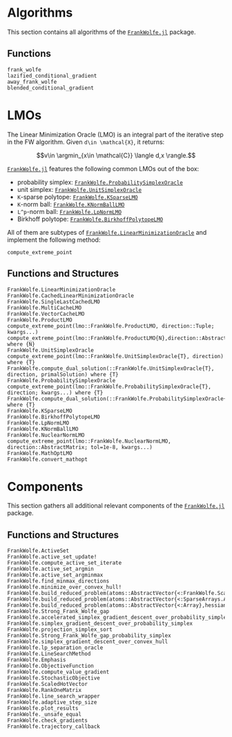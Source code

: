 # Algorithms

This section contains all algorithms of the [`FrankWolfe.jl`](https://github.com/ZIB-IOL/FrankWolfe.jl) package.

## Functions

```@docs
frank_wolfe
lazified_conditional_gradient
away_frank_wolfe
blended_conditional_gradient
```


# LMOs

The Linear Minimization Oracle (LMO) is an integral part of the iterative step in the FW algorithm. Given ``d\in \mathcal{X}``, it returns:
```math
v\in \argmin_{x\in \mathcal{C}} \langle d,x \rangle.
```
[`FrankWolfe.jl`](https://github.com/ZIB-IOL/FrankWolfe.jl) features the following common LMOs out of the box:

- probability simplex: [`FrankWolfe.ProbabilitySimplexOracle`](@ref)
- unit simplex: [`FrankWolfe.UnitSimplexOracle`](@ref)
- ``K``-sparse polytope: [`FrankWolfe.KSparseLMO`](@ref)
- ``K``-norm ball: [`FrankWolfe.KNormBallLMO`](@ref)
- ``L^p``-norm ball: [`FrankWolfe.LpNormLMO`](@ref)
- Birkhoff polytope: [`FrankWolfe.BirkhoffPolytopeLMO`](@ref)

All of them are subtypes of [`FrankWolfe.LinearMinimizationOracle`](@ref) and implement the following method:
```@docs
compute_extreme_point
```

## Functions and Structures

```@docs
FrankWolfe.LinearMinimizationOracle
FrankWolfe.CachedLinearMinimizationOracle
FrankWolfe.SingleLastCachedLMO
FrankWolfe.MultiCacheLMO
FrankWolfe.VectorCacheLMO
FrankWolfe.ProductLMO
compute_extreme_point(lmo::FrankWolfe.ProductLMO, direction::Tuple; kwargs...)
compute_extreme_point(lmo::FrankWolfe.ProductLMO{N},direction::AbstractArray;storage=similar(direction),direction_indices,kwargs...,) where {N}
FrankWolfe.UnitSimplexOracle
compute_extreme_point(lmo::FrankWolfe.UnitSimplexOracle{T}, direction) where {T}
FrankWolfe.compute_dual_solution(::FrankWolfe.UnitSimplexOracle{T}, direction, primalSolution) where {T}
FrankWolfe.ProbabilitySimplexOracle
compute_extreme_point(lmo::FrankWolfe.ProbabilitySimplexOracle{T}, direction; kwargs...) where {T}
FrankWolfe.compute_dual_solution(::FrankWolfe.ProbabilitySimplexOracle{T},direction,primal_solution;kwargs...,) where {T}
FrankWolfe.KSparseLMO
FrankWolfe.BirkhoffPolytopeLMO
FrankWolfe.LpNormLMO
FrankWolfe.KNormBallLMO
FrankWolfe.NuclearNormLMO
compute_extreme_point(lmo::FrankWolfe.NuclearNormLMO, direction::AbstractMatrix; tol=1e-8, kwargs...)
FrankWolfe.MathOptLMO
FrankWolfe.convert_mathopt
```


# Components

This section gathers all additional relevant components of the [`FrankWolfe.jl`](https://github.com/ZIB-IOL/FrankWolfe.jl) package.

## Functions and Structures

```@docs
FrankWolfe.ActiveSet
FrankWolfe.active_set_update!
FrankWolfe.compute_active_set_iterate
FrankWolfe.active_set_argmin
FrankWolfe.active_set_argminmax
FrankWolfe.find_minmax_directions
FrankWolfe.minimize_over_convex_hull!
FrankWolfe.build_reduced_problem(atoms::AbstractVector{<:FrankWolfe.ScaledHotVector},hessian,weights,gradient,tolerance)
FrankWolfe.build_reduced_problem(atoms::AbstractVector{<:SparseArrays.AbstractSparseArray},hessian,weights,gradient,tolerance)
FrankWolfe.build_reduced_problem(atoms::AbstractVector{<:Array},hessian,weights,gradient,tolerance)
FrankWolfe.Strong_Frank_Wolfe_gap
FrankWolfe.accelerated_simplex_gradient_descent_over_probability_simplex
FrankWolfe.simplex_gradient_descent_over_probability_simplex
FrankWolfe.projection_simplex_sort
FrankWolfe.Strong_Frank_Wolfe_gap_probability_simplex
FrankWolfe.simplex_gradient_descent_over_convex_hull
FrankWolfe.lp_separation_oracle
FrankWolfe.LineSearchMethod
FrankWolfe.Emphasis
FrankWolfe.ObjectiveFunction
FrankWolfe.compute_value_gradient
FrankWolfe.StochasticObjective
FrankWolfe.ScaledHotVector
FrankWolfe.RankOneMatrix
FrankWolfe.line_search_wrapper
FrankWolfe.adaptive_step_size
FrankWolfe.plot_results
FrankWolfe._unsafe_equal
FrankWolfe.check_gradients
FrankWolfe.trajectory_callback
```
